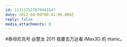 ```yaml
---
id: 111137527879443147
date: 2012-04-09T00:41:00.000Z
reply: false
media_attachments: 0
---
```


#泰坦尼克号 @慧汝 2011 我要去万达看 IMax3D 的 titanic。 ​​​​

